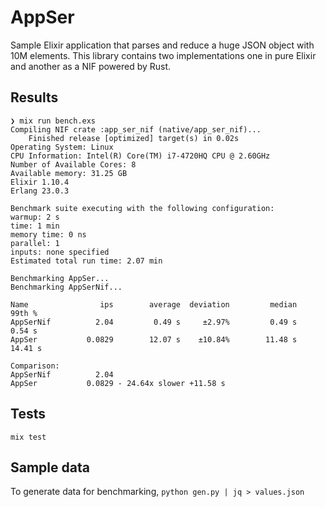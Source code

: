 # AppSer

Sample Elixir application that parses and reduce a huge JSON object with 10M elements. This library contains two implementations one in pure Elixir and another as a NIF powered by Rust.

## Results

```
❯ mix run bench.exs
Compiling NIF crate :app_ser_nif (native/app_ser_nif)...
    Finished release [optimized] target(s) in 0.02s
Operating System: Linux
CPU Information: Intel(R) Core(TM) i7-4720HQ CPU @ 2.60GHz
Number of Available Cores: 8
Available memory: 31.25 GB
Elixir 1.10.4
Erlang 23.0.3

Benchmark suite executing with the following configuration:
warmup: 2 s
time: 1 min
memory time: 0 ns
parallel: 1
inputs: none specified
Estimated total run time: 2.07 min

Benchmarking AppSer...
Benchmarking AppSerNif...

Name                ips        average  deviation         median         99th %
AppSerNif          2.04         0.49 s     ±2.97%         0.49 s         0.54 s
AppSer           0.0829        12.07 s    ±10.84%        11.48 s        14.41 s

Comparison:
AppSerNif          2.04
AppSer           0.0829 - 24.64x slower +11.58 s
```

## Tests

`mix test`

## Sample data

To generate data for benchmarking, `python gen.py | jq > values.json `
